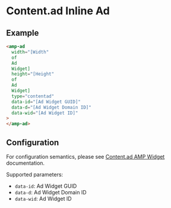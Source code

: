 <!---
Copyright 2015 The AMP HTML Authors. All Rights Reserved.

Licensed under the Apache License, Version 2.0 (the "License");
you may not use this file except in compliance with the License.
You may obtain a copy of the License at

      http://www.apache.org/licenses/LICENSE-2.0

Unless required by applicable law or agreed to in writing, software
distributed under the License is distributed on an "AS-IS" BASIS,
WITHOUT WARRANTIES OR CONDITIONS OF ANY KIND, either express or implied.
See the License for the specific language governing permissions and
limitations under the License.
-->

# Content.ad Inline Ad

## Example

```html
<amp-ad
  width="[Width"
  of
  Ad
  Widget]
  height="[Height"
  of
  Ad
  Widget]
  type="contentad"
  data-id="[Ad Widget GUID]"
  data-d="[Ad Widget Domain ID]"
  data-wid="[Ad Widget ID]"
>
</amp-ad>
```

## Configuration

For configuration semantics, please see
[Content.ad AMP Widget](http://help.content.ad/how-can-i-make-widget-amp-mobile-site/)
documentation.

Supported parameters:

- `data-id`: Ad Widget GUID
- `data-d`: Ad Widget Domain ID
- `data-wid`: Ad Widget ID
